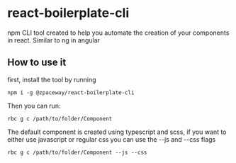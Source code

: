 # react-boilerplate-cli

npm CLI tool created to help you automate the creation of your components in react. Similar to ng in angular

## How to use it

first, install the tool by running

```
npm i -g @zpaceway/react-boilerplate-cli
```

Then you can run:

```
rbc g c /path/to/folder/Component
```

The default component is created using typescript and scss, if you want to either use javascript or regular css you can use the --js and --css flags

```
rbc g c /path/to/folder/Component --js --css
```
